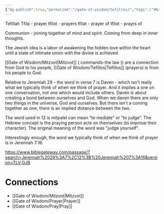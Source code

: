 ```yaml
---
{"dg-publish":true,"permalink":"/gate-of-wisdom/tefillos/","tags":["#GateWisdom","#T"]}
---
```


Tefillah
Tfila - prayer
tfilot - prayers
tfilat - prayer of
tfilot - prayrs of

Communion - joining together of mind and spirit. Coming from deep in inner thoughts.

The Jewish idea is a labor of awakening the hidden love within the heart until a state of intimate union with the divine is achieved.

[[Gate of Wisdom/Mitzvot\|Mitzvot]]  ( commands-the law )) are a connection from God to his people, [[Gate of Wisdom/Tefillos\|Tefillos]] (prayers) is from his people to God.


Relative to Jeremiah 29 - the word in verse 7 is Daven - which isn't really what we typically think of when we think of prayer. And it implies a one on one conversation, not one which would include others. Daven is about creating a bond between ourselves and God. When we daven there are only two things in the universe, God and ourselves. But there isn't a coming together as one, there is an implied distance between the two. 

The word used in 12 is mitpalel can mean "to mediate" or "to judge".  The Hebrew concept is the praying person acts on themselves (to improve their character). The original meaning of the word was "judge yourself".

Interestingly enough, the word we typically think of when we think of prayer is in Jeremiah 7:16. 

https://www.biblegateway.com/passage/?search=Jeremiah%2029%3A7%2C12%3B%20Jeremiah%207%3A16&version=TLV;OJB

# Connections

- [[Gate of Wisdom/Mitzvot\|Mitzvot]]
- [[Gate of Wisdom/Prayer\|Prayer]]
- [[Gate of Wisdom/Pray\|Pray]]